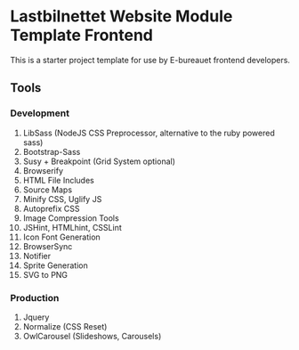 # Lastbilnettet Website Module Template Frontend

This is a starter project template for use by E-bureauet frontend developers.

## Tools

### Development

1. LibSass (NodeJS CSS Preprocessor, alternative to the ruby powered sass)
2. Bootstrap-Sass
3. Susy + Breakpoint (Grid System optional)
4. Browserify
5. HTML File Includes
6. Source Maps
7. Minify CSS, Uglify JS
8. Autoprefix CSS
9. Image Compression Tools
10. JSHint, HTMLhint, CSSLint
11. Icon Font Generation
12. BrowserSync
13. Notifier
14. Sprite Generation
15. SVG to PNG

### Production

1. Jquery
2. Normalize (CSS Reset)
3. OwlCarousel (Slideshows, Carousels)

